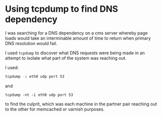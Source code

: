 # Using tcpdump to find DNS dependency

I was searching for a DNS dependency on a cms server whereby page loads would take an interminable amount of time to return when primary DNS resolution would fail.

I used `tcpdump` to discover what DNS requests were being made in an attempt to
isolate what part of the system was reaching out.

I used:

```bash
tcpdump -i eth0 udp port 53
```

and

```
tcpdump -nt -i eth0 udp port 53
```

to find the culprit, which was each machine in the partner pair reaching out
to the other for memcached or varnish purposes.
